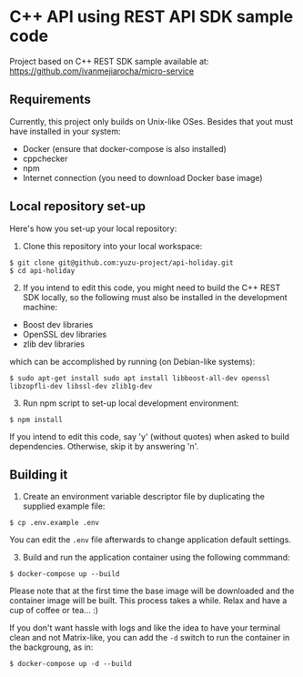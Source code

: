 # C++ API using REST API SDK sample code

Project based on C++ REST SDK sample available at:
https://github.com/ivanmejiarocha/micro-service

## Requirements

Currently, this project only builds on Unix-like OSes. Besides that yout must have installed in your system:
- Docker (ensure that docker-compose is also installed)
- cppchecker
- npm
- Internet connection (you need to download Docker base image)

## Local repository set-up

Here's how you set-up your local repository:

1. Clone this repository into your local workspace:

```
$ git clone git@github.com:yuzu-project/api-holiday.git
$ cd api-holiday
```

2. If you intend to edit this code, you might need to build the C++ REST SDK locally,
so the following must also be installed in the development machine:
- Boost dev libraries 
- OpenSSL dev libraries
- zlib dev libraries

which can be accomplished by running (on Debian-like systems):
```
$ sudo apt-get install sudo apt install libboost-all-dev openssl libzopfli-dev libssl-dev zlib1g-dev
```

3. Run npm script to set-up local development environment:
```
$ npm install
```
If you intend to edit this code, say 'y' (without quotes) when asked to build dependencies.
Otherwise, skip it by answering 'n'.

## Building it


1. Create an environment variable descriptor file by duplicating the supplied example file:

```
$ cp .env.example .env
```

You can edit the `.env` file afterwards to change application default settings.

3. Build and run the application container using the following commmand:

```
$ docker-compose up --build
```

Please note that at the first time the base image will be downloaded and the container image
will be built. This process takes a while. Relax and have a cup of coffee or tea... :)

If you don't want hassle with logs and like the idea to have your terminal clean and not Matrix-like, you can add the `-d` switch to run the container in the backgroung, as in:

```
$ docker-compose up -d --build
```